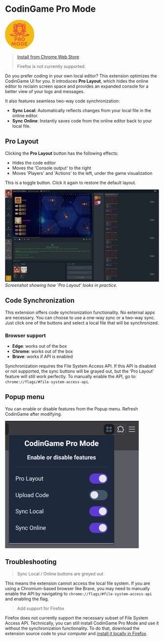 # CodinGame Pro Mode

![icon](icons/icon96.png)

> [Install from Chrome Web Store](https://chromewebstore.google.com/detail/fleeplnobejocpmlphmbhlnhnimoglpa)
>
> Firefox is not currently supported.


Do you prefer coding in your own local editor? This extension optimizes the CodinGame UI for you. It introduces **Pro Layout**, which hides the online editor to reclaim screen space and provides an expanded console for a better view of your logs and messages.

It also features seamless two-way code synchronization:

- **Sync Local**: Automatically reflects changes from your local file in the online editor.
- **Sync Online**: Instantly saves code from the online editor back to your local file.

## Pro Layout

Clicking the **Pro Layout** button has the following effects:

* Hides the code editor
* Moves the 'Console output' to the right
* Moves 'Players' and 'Actions' to the left, under the game visualization

This is a toggle button. Click it again to restore the default layout.

![screenshot](images/screenshot.png)
*Screenshot showing how 'Pro Layout' looks in practice.*

## Code Synchronization

This extension offers code synchronization functionality. No external apps are necessary. You can choose to use a one-way sync or a two-way sync. Just click one of the buttons and select a local file that will be synchronized.

### Browser support

* **Edge**: works out of the box
* **Chrome**: works out of the box
* **Brave**: works if API is enabled

Synchronization requires the File System Access API. If this API is disabled or not supported, the sync buttons will be grayed out, but the 'Pro Layout' feature will still work perfectly. To manually enable the API, go to: `chrome://flags/#file-system-access-api`.

## Popup menu

You can enable or disable features from the Popup menu. Refresh CodinGame after modifying.

![popup](images/popup.png)

## Troubleshooting

> Sync Local / Online buttons are greyed out

This means the extension cannot access the local file system. If you are using a Chromium-based browser like Brave, you may need to manually enable the API by navigating to `chrome://flags/#file-system-access-api` and enabling the flag.


> Add support for Firefox

Firefox does not currently support the necessary subset of File System Access API. Technically, you can still install CodinGame Pro Mode and use it without the synchronization functionality. To do that, download the extension source code to your computer and [install it locally in Firefox](https://extensionworkshop.com/documentation/develop/temporary-installation-in-firefox).
